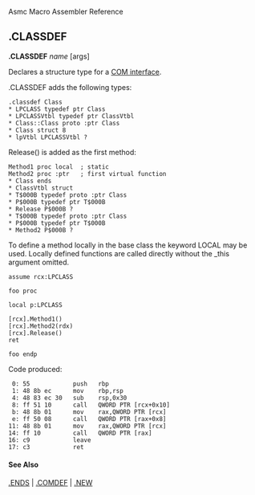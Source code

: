 Asmc Macro Assembler Reference

## .CLASSDEF

**.CLASSDEF** _name_ [args]

Declares a structure type for a [COM interface](dot_comdef.md).

.CLASSDEF adds the following types:

    .classdef Class
    * LPCLASS typedef ptr Class
    * LPCLASSVtbl typedef ptr ClassVtbl
    * Class::Class proto :ptr Class
    * Class struct 8
    * lpVtbl LPCLASSVtbl ?

Release() is added as the first method:

    Method1 proc local  ; static
    Method2 proc :ptr   ; first virtual function
    * Class ends
    * ClassVtbl struct
    * T$000B typedef proto :ptr Class
    * P$000B typedef ptr T$000B
    * Release P$000B ?
    * T$000B typedef proto :ptr Class
    * P$000B typedef ptr T$000B
    * Method2 P$000B ?

To define a method locally in the base class the keyword LOCAL may be used. Locally defined functions are called directly without the _this argument omitted.

    assume rcx:LPCLASS

    foo proc

    local p:LPCLASS

    [rcx].Method1()
    [rcx].Method2(rdx)
    [rcx].Release()
    ret

    foo endp

Code produced:

     0: 55            push   rbp
     1: 48 8b ec      mov    rbp,rsp
     4: 48 83 ec 30   sub    rsp,0x30
     8: ff 51 10      call   QWORD PTR [rcx+0x10]
     b: 48 8b 01      mov    rax,QWORD PTR [rcx]
     e: ff 50 08      call   QWORD PTR [rax+0x8]
    11: 48 8b 01      mov    rax,QWORD PTR [rcx]
    14: ff 10         call   QWORD PTR [rax]
    16: c9            leave
    17: c3            ret

#### See Also

[.ENDS](dot_ends.md) | [.COMDEF](dot_comdef.md) | [.NEW](dot_new.md)
